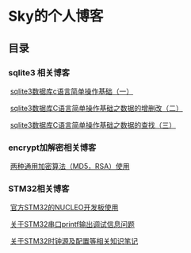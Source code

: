# Sky的个人博客



## 目录



### sqlite3 相关博客

​	[sqlite3数据库c语言简单操作基础（一）](https://github.com/dancersky/Blog/blob/master/sqlite3/sqlite3%E6%95%B0%E6%8D%AE%E5%BA%93c%E8%AF%AD%E8%A8%80%E7%AE%80%E5%8D%95%E6%93%8D%E4%BD%9C%E5%9F%BA%E7%A1%80%EF%BC%88%E4%B8%80%EF%BC%89.md)

​	[sqlite3数据库C语言简单操作基础之数据的增删改（二）](https://github.com/dancersky/Blog/blob/master/sqlite3/sqlite3%E6%95%B0%E6%8D%AE%E5%BA%93C%E8%AF%AD%E8%A8%80%E7%AE%80%E5%8D%95%E6%93%8D%E4%BD%9C%E5%9F%BA%E7%A1%80%E4%B9%8B%E6%95%B0%E6%8D%AE%E7%9A%84%E5%A2%9E%E5%88%A0%E6%94%B9%EF%BC%88%E4%BA%8C%EF%BC%89.md)

​	[sqlite3数据库C语言简单操作基础之数据的查找（三）](https://github.com/dancersky/Blog/blob/master/sqlite3/sqlite3%E6%95%B0%E6%8D%AE%E5%BA%93C%E8%AF%AD%E8%A8%80%E7%AE%80%E5%8D%95%E6%93%8D%E4%BD%9C%E5%9F%BA%E7%A1%80%E4%B9%8B%E6%95%B0%E6%8D%AE%E7%9A%84%E6%9F%A5%E6%89%BE%EF%BC%88%E4%B8%89%EF%BC%89.md)

### encrypt加解密相关博客

​	[两种通用加密算法（MD5，RSA）使用](https://github.com/dancersky/Blog/blob/master/encrypt/%E4%B8%A4%E7%A7%8D%E9%80%9A%E7%94%A8%E5%8A%A0%E5%AF%86%E7%AE%97%E6%B3%95%EF%BC%88md5%2Crsa%EF%BC%89%E4%BD%BF%E7%94%A8.md)

### STM32相关博客

​	[官方STM32的NUCLEO开发板使用](https://github.com/dancersky/Blog/blob/master/STM32/nucleo%E6%9D%BF%E5%AD%90%E4%BD%BF%E7%94%A8.md)

​	[关于STM32串口printf输出调试信息问题](https://github.com/dancersky/Blog/blob/master/STM32/%E5%85%B3%E4%BA%8ESTM32%E4%B8%B2%E5%8F%A3printf%E8%BE%93%E5%87%BA%E8%B0%83%E8%AF%95%E4%BF%A1%E6%81%AF%E9%97%AE%E9%A2%98.md)

​	[关于STM32时钟源及配置等相关知识笔记](https://github.com/dancersky/Blog/blob/master/STM32/%E5%85%B3%E4%BA%8ESTM32%E6%97%B6%E9%92%9F%E6%BA%90%E5%8F%8A%E9%85%8D%E7%BD%AE%E7%AD%89%E7%9B%B8%E5%85%B3%E7%9F%A5%E8%AF%86%E7%AC%94%E8%AE%B0.md)

​	